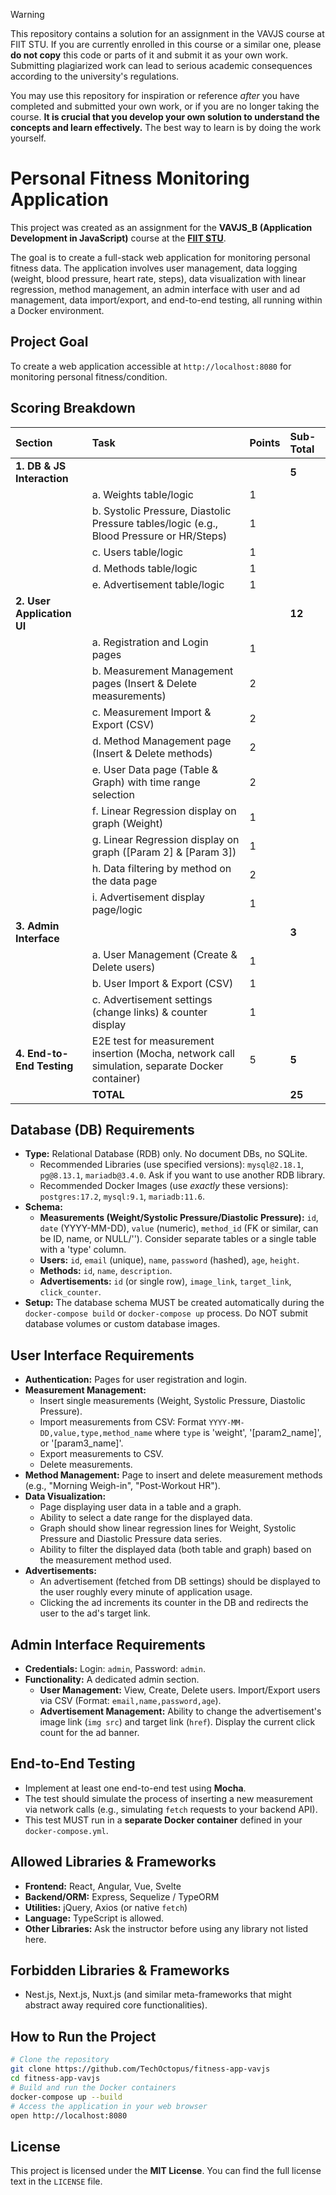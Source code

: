 > [!WARNING]
>
> This repository contains a solution for an assignment in the VAVJS course at FIIT STU. If you are currently enrolled in this course or a similar one, please **do not copy** this code or parts of it and submit it as your own work. Submitting plagiarized work can lead to serious academic consequences according to the university's regulations.
>
> You may use this repository for inspiration or reference _after_ you have completed and submitted your own work, or if you are no longer taking the course. **It is crucial that you develop your own solution to understand the concepts and learn effectively.** The best way to learn is by doing the work yourself.

# Personal Fitness Monitoring Application

This project was created as an assignment for the **VAVJS_B (Application Development in JavaScript)** course at the **[FIIT STU](https://www.fiit.stuba.sk/en.html?page_id=749)**.

The goal is to create a full-stack web application for monitoring personal fitness data. The application involves user management, data logging (weight, blood pressure, heart rate, steps), data visualization with linear regression, method management, an admin interface with user and ad management, data import/export, and end-to-end testing, all running within a Docker environment.

## Project Goal

To create a web application accessible at `http://localhost:8080` for monitoring personal fitness/condition.

## Scoring Breakdown

| Section                    | Task                                                                                           | Points | Sub-Total |
| :------------------------- | :--------------------------------------------------------------------------------------------- | :----- | :-------- |
| **1. DB & JS Interaction** |                                                                                                |        | **5**     |
|                            | a. Weights table/logic                                                                         | 1      |           |
|                            | b. Systolic Pressure, Diastolic Pressure tables/logic (e.g., Blood Pressure or HR/Steps)       | 1      |           |
|                            | c. Users table/logic                                                                           | 1      |           |
|                            | d. Methods table/logic                                                                         | 1      |           |
|                            | e. Advertisement table/logic                                                                   | 1      |           |
| **2. User Application UI** |                                                                                                |        | **12**    |
|                            | a. Registration and Login pages                                                                | 1      |           |
|                            | b. Measurement Management pages (Insert & Delete measurements)                                 | 2      |           |
|                            | c. Measurement Import & Export (CSV)                                                           | 2      |           |
|                            | d. Method Management page (Insert & Delete methods)                                            | 2      |           |
|                            | e. User Data page (Table & Graph) with time range selection                                    | 2      |           |
|                            | f. Linear Regression display on graph (Weight)                                                 | 1      |           |
|                            | g. Linear Regression display on graph ([Param 2] & [Param 3])                                  | 1      |           |
|                            | h. Data filtering by method on the data page                                                   | 2      |           |
|                            | i. Advertisement display page/logic                                                            | 1      |           |
| **3. Admin Interface**     |                                                                                                |        | **3**     |
|                            | a. User Management (Create & Delete users)                                                     | 1      |           |
|                            | b. User Import & Export (CSV)                                                                  | 1      |           |
|                            | c. Advertisement settings (change links) & counter display                                     | 1      |           |
| **4. End-to-End Testing**  | E2E test for measurement insertion (Mocha, network call simulation, separate Docker container) | 5      | **5**     |
|                            | **TOTAL**                                                                                      |        | **25**    |

## Database (DB) Requirements

- **Type:** Relational Database (RDB) only. No document DBs, no SQLite.
  - Recommended Libraries (use specified versions): `mysql@2.18.1`, `pg@8.13.1`, `mariadb@3.4.0`. Ask if you want to use another RDB library.
  - Recommended Docker Images (use _exactly_ these versions): `postgres:17.2`, `mysql:9.1`, `mariadb:11.6`.
- **Schema:**
  - **Measurements (Weight/Systolic Pressure/Diastolic Pressure):** `id`, `date` (YYYY-MM-DD), `value` (numeric), `method_id` (FK or similar, can be ID, name, or NULL/''). Consider separate tables or a single table with a 'type' column.
  - **Users:** `id`, `email` (unique), `name`, `password` (hashed), `age`, `height`.
  - **Methods:** `id`, `name`, `description`.
  - **Advertisements:** `id` (or single row), `image_link`, `target_link`, `click_counter`.
- **Setup:** The database schema MUST be created automatically during the `docker-compose build` or `docker-compose up` process. Do NOT submit database volumes or custom database images.

## User Interface Requirements

- **Authentication:** Pages for user registration and login.
- **Measurement Management:**
  - Insert single measurements (Weight, Systolic Pressure, Diastolic Pressure).
  - Import measurements from CSV: Format `YYYY-MM-DD,value,type,method_name` where `type` is 'weight', '[param2_name]', or '[param3_name]'.
  - Export measurements to CSV.
  - Delete measurements.
- **Method Management:** Page to insert and delete measurement methods (e.g., "Morning Weigh-in", "Post-Workout HR").
- **Data Visualization:**
  - Page displaying user data in a table and a graph.
  - Ability to select a date range for the displayed data.
  - Graph should show linear regression lines for Weight, Systolic Pressure and Diastolic Pressure data series.
  - Ability to filter the displayed data (both table and graph) based on the measurement method used.
- **Advertisements:**
  - An advertisement (fetched from DB settings) should be displayed to the user roughly every minute of application usage.
  - Clicking the ad increments its counter in the DB and redirects the user to the ad's target link.

## Admin Interface Requirements

- **Credentials:** Login: `admin`, Password: `admin`.
- **Functionality:** A dedicated admin section.
  - **User Management:** View, Create, Delete users. Import/Export users via CSV (Format: `email,name,password,age`).
  - **Advertisement Management:** Ability to change the advertisement's image link (`img src`) and target link (`href`). Display the current click count for the ad banner.

## End-to-End Testing

- Implement at least one end-to-end test using **Mocha**.
- The test should simulate the process of inserting a new measurement via network calls (e.g., simulating `fetch` requests to your backend API).
- This test MUST run in a **separate Docker container** defined in your `docker-compose.yml`.

## Allowed Libraries & Frameworks

- **Frontend:** React, Angular, Vue, Svelte
- **Backend/ORM:** Express, Sequelize / TypeORM
- **Utilities:** jQuery, Axios (or native `fetch`)
- **Language:** TypeScript is allowed.
- **Other Libraries:** Ask the instructor before using any library not listed here.

## Forbidden Libraries & Frameworks

- Nest.js, Next.js, Nuxt.js (and similar meta-frameworks that might abstract away required core functionalities).

## How to Run the Project

```bash
# Clone the repository
git clone https://github.com/TechOctopus/fitness-app-vavjs
cd fitness-app-vavjs
# Build and run the Docker containers
docker-compose up --build
# Access the application in your web browser
open http://localhost:8080
```

## License

This project is licensed under the **MIT License**. You can find the full license text in the `LICENSE` file.
